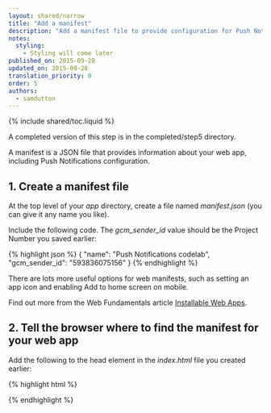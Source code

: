 ```yaml
---
layout: shared/narrow
title: "Add a manifest"
description: "Add a manifest file to provide configuration for Push Notifications."
notes:
  styling:
    - Styling will come later
published_on: 2015-09-28
updated_on: 2015-09-28
translation_priority: 0
order: 5
authors:
  - samdutton
---
```


{% include shared/toc.liquid %}

A completed version of this step is in the completed/step5 directory.

A manifest is a JSON file that provides information about your web app, including Push Notifications configuration.

## 1. Create a manifest file

At the top level of your _app_ directory, create a file named
_manifest.json_ (you can give it any name you like).

Include the following code. The _gcm\_sender\_id_ value should be the
Project Number you saved earlier:

{% highlight json %}
{
  "name": "Push Notifications codelab",
  "gcm_sender_id": "593836075156"
}
{% endhighlight %}

There are lots more useful options for web manifests, such as setting an app icon and enabling Add to home screen on mobile.

Find out more from the Web Fundamentals article [Installable Web Apps](/web/updates/2014/11/Support-for-installable-web-apps-with-webapp-manifest-in-chrome-38-for-Android).

## 2. Tell the browser where to find the manifest for your web app

Add the following to the head element in the _index.html_ file you created earlier:

{% highlight html %}
<link rel="manifest" href="manifest.json">
{% endhighlight %}
